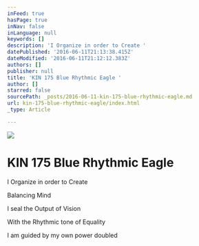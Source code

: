 ```yaml
---
inFeed: true
hasPage: true
inNav: false
inLanguage: null
keywords: []
description: 'I Organize in order to Create '
datePublished: '2016-06-11T21:13:38.415Z'
dateModified: '2016-06-11T21:12:12.383Z'
authors: []
publisher: null
title: 'KIN 175 Blue Rhythmic Eagle '
author: []
starred: false
sourcePath: _posts/2016-06-11-kin-175-blue-rhythmic-eagle.md
url: kin-175-blue-rhythmic-eagle/index.html
_type: Article

---
```

![](https://the-grid-user-content.s3-us-west-2.amazonaws.com/3cbc3f0e-2bd2-4c80-890e-c07c00bd57b3.png)

# KIN 175 Blue Rhythmic Eagle 

I Organize in order to Create 

Balancing Mind

I seal the Output of Vision

With the Rhythmic tone of Equality

I am guided by my own power doubled